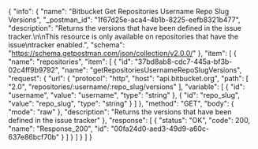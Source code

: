 {
  "info": {
    "name": "Bitbucket Get Repositories Username Repo Slug Versions",
    "_postman_id": "1f67d25e-aca4-4b1b-8225-eefb8321b477",
    "description": "Returns the versions that have been defined in the issue tracker.\n\nThis resource is only available on repositories that have the issue\ntracker enabled.",
    "schema": "https://schema.getpostman.com/json/collection/v2.0.0/"
  },
  "item": [
    {
      "name": "repositories",
      "item": [
        {
          "id": "37bd8ab8-cdc7-445a-bf3b-02c4ff9b9792",
          "name": "getRepositoriesUsernameRepoSlugVersions",
          "request": {
            "url": {
              "protocol": "http",
              "host": "api.bitbucket.org",
              "path": [
                "2.0",
                "repositories/:username/:repo_slug/versions"
              ],
              "variable": [
                {
                  "id": "username",
                  "value": "username",
                  "type": "string"
                },
                {
                  "id": "repo_slug",
                  "value": "repo_slug",
                  "type": "string"
                }
              ]
            },
            "method": "GET",
            "body": {
              "mode": "raw"
            },
            "description": "Returns the versions that have been defined in the issue tracker"
          },
          "response": [
            {
              "status": "OK",
              "code": 200,
              "name": "Response_200",
              "id": "00fa24d0-aed3-49d9-a60c-637e86bcf70b"
            }
          ]
        }
      ]
    }
  ]
}